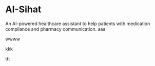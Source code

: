 # AI-Sihat
An AI-powered healthcare assistant to help patients with medication compliance and pharmacy communication.
aaa


wwww

kkk


ttt